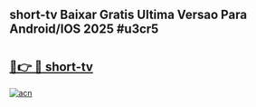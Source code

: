 ## short-tv Baixar Gratis Ultima Versao Para Android/IOS 2025 #u3cr5

# <h2><a href="https://ainizakaria.my?title=short-tv&ref=20M">🔗👉 🔴 short-tv</a></h2>

[![acn](https://github.com/user-attachments/assets/0f9c940e-d8b0-45ae-aac7-cd30a18b3e1c)](https://ainizakaria.my?title=short-tv&ref=20M)

